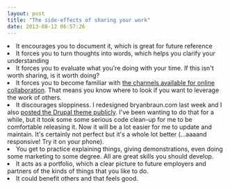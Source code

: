 ```yaml
---
layout: post
title: "The side-effects of sharing your work"
date: 2013-08-12 06:57:26
---
```


<li class="p1">
  It encourages you to document it, which is great for future reference
</li>
<li class="p1">
  It forces you to turn thoughts into words, which helps you clarify your understanding
</li>
<li class="p1">
  It forces you to evaluate what you're doing with your time. If this isn't worth sharing, is it worth doing?
</li>
<li class="p1">
  It forces you to become familiar with <a href="http://bryanbraun.com/2013/08/11/obstacles-to-sharing-your-work">the channels available for online collaboration</a>. That means you know where to look if you want to leverage the work of others.
</li>
<li class="p1">
  It discourages sloppiness. I redesigned bryanbraun.com last week and I also <a href="https://github.com/bryanbraun/rebrauned">posted the Drupal theme publicly</a>. I've been wanting to do that for a while, but it took some some serious code clean-up for me to be comfortable releasing it. Now it will be a lot easier for me to update and maintain. It's certainly not perfect but it's a whole lot better (...aaaand responsive! Try it on your phone).
</li>
<li class="p1">
  You get to practice explaining things, giving demonstrations, even doing some marketing to some degree. All are great skills you should develop.
</li>
<li class="p1">
  It acts as a portfolio, which a clear picture to future employers and partners of the kinds of things that you like to do.
</li>
<li class="p1">
  It could benefit others and that feels good.
</li>